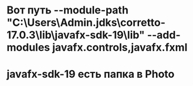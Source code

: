 # Вот путь --module-path "C:\Users\Admin\.jdks\corretto-17.0.3\lib\javafx-sdk-19\lib" --add-modules javafx.controls,javafx.fxml
# javafx-sdk-19 есть папка в Photo
